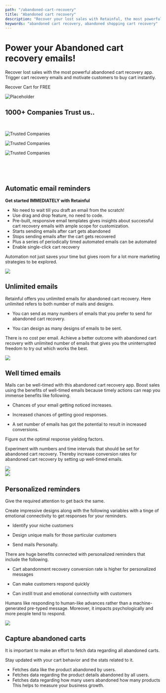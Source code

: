```yaml
---
path: "/abandoned-cart-recovery"
title: "Abandoned cart recovery"
description: "Recover your lost sales with Retainful, the most powerful abandoned cart recovery app. Grow your revenue, create abandoned cart recovery emails, automate cart recovery email campaigns and do more now!"
keywords: "abandoned cart recovery, abandoned shopping cart recovery"
---
```


<div class="p-4" >

<container>

<headercontent>

<div  slot="left">

# Power your Abandoned cart recovery emails!

Recover lost sales with the most powerful abandoned cart recovery app. Trigger cart recovery emails and motivate customers to buy cart instantly. 
 
<cta url="https://app.retainful.com" target="_blank" rel="noopener">Recover Cart for FREE</cta>

</div>

<div slot="right">

![Placeholder](../../src/images/final-banner-laptop.png)

</div>


</headercontent>

</container>

</div>

<container>

<div class="text-center p-5">

## 1000+ Companies Trust us..

</div>

<row class="justify-content-center">

<br>

<column size="2">

![Trusted Companies](../../src/images/trusted-logo-1.png)

</column>

<column size="2">

![Trusted Companies](../../src/images/trusted-logo-2.png)

</column>

<column size="2">

![Trusted Companies](../../src/images/trusted-logo-3.png)

</column>

</row>

</container>

<br>
<br>
<br>


<container>

<div class="p-5">

<featurecontent featurebodysizeleft="6" featurebodysizerigth="6">

<div slot="right">

## Automatic email reminders

**Get started IMMEDIATELY with Retainful**

- No need to wait till you draft an email from the scratch! 
- Use drag and drop feature, no need to code. 
- Pre-built, responsive email templates gives insights about successful cart recovery emails with ample scope for customization.
- Starts sending emails after cart gets abandoned
- Stops sending emails after the cart gets recovered
- Plus a series of periodically timed automated emails can be automated
- Enable single-click cart recovery

Automation not just saves your time but gives room for a lot more marketing strategies to be explored.


</div>


<div slot="left">

<img src="../../content/images/landingpage/Abandoned-Cart-Recovery.png"/>


</div>

</featurecontent>

</div>

<div class="p-5">

<featurecontent featurebodysizeleft="6" featurebodysizerigth="6">

<div slot="left">

## Unlimited emails
Retainful offers you unlimited emails for abandoned cart recovery.
Here unlimited refers to both number of mails and designs.

-   You can send as many numbers of emails that you prefer to send for abandoned cart recovery.
    
-   You can design as many designs of emails to be sent.

 There is no cost per email.
Achieve a better outcome with abandoned cart recovery with unlimited number of emails that gives you the uninterrupted freedom to try out which works the best.


</div>

<div slot="right">


<img src="../../src/images/Ready-to-Use-Email-Templates.png"/>


</div>

</featurecontent>

</div>

<div class="p-5">

<featurecontent featurebodysizeleft="6" featurebodysizerigth="6">

<div slot="right">


## Well timed emails
Mails can be well-timed with this abandoned cart recovery app.
Boost sales using the benefits of well-timed emails because timely actions can reap you immense benefits like following.

-   Chances of your email getting noticed increases.
    
-   Increased chances of getting good responses.
    
-   A set number of emails has got the potential to result in increased conversions.

Figure out the optimal response yielding factors.

Experiment with numbers and time intervals that should be set for abandoned cart recovery. Thereby increase conversion rates for abandoned cart recovery by setting up well-timed emails.


</div>


<div slot="left">

<img src="../../content/images/landingpage/Well-timed-emails.png"/>

</div>


</featurecontent>

</div>

<div class="p-5">

<featurecontent featurebodysizeleft="6" featurebodysizerigth="6">

<div slot="right">

<img src="../../content/images/landingpage/Personalized-reminders.png"/>

</div>




<div slot="left">

## Personalized reminders

Give the required attention to get back the same.

Create impressive designs along with the following variables with a tinge of emotional connectivity to get responses for your reminders.

-   Identify your niche customers
    
-   Design unique mails for those particular customers
    
-   Send mails Personally.  
 
There are huge benefits connected with personalized reminders that include the following.

-   Cart abandonment recovery conversion rate is higher for personalized messages
    
-   Can make customers respond quickly
    
-   Can instill trust and emotional connectivity with customers 

Humans like responding to human-like advances rather than a machine-generated pre-typed message. Moreover, it impacts psychologically and more people tend to respond.

</div>


</featurecontent>

</div>

<div class="p-5">

<featurecontent featurebodysizeleft="6" featurebodysizerigth="6">

<div slot="left">

<img src="../../content/images/landingpage/Capture-abandoned-carts.png"/>

</div>




<div slot="right">

## Capture abandoned carts
It is important to make an effort to fetch data regarding all abandoned carts. 



Stay updated with your cart behavior and the stats related to it.

- Fetches data like the product abandoned by users. 
- Fetches data regarding the product details abandoned by all users.
- Fetches data regarding how many users abandoned how many products
This helps to measure your business growth.


</div>


</featurecontent>

</div>

</container>


<reviews></reviews>

<getstarted></getstarted>
